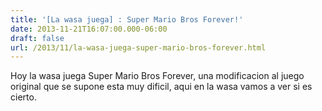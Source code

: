 ```yaml
---
title: '[La wasa juega] : Super Mario Bros Forever!'
date: 2013-11-21T16:07:00.000-06:00
draft: false
url: /2013/11/la-wasa-juega-super-mario-bros-forever.html
---
```


  
Hoy la wasa juega Super Mario Bros Forever, una modificacion al juego original que se supone esta muy dificil, aqui en la wasa vamos a ver si es cierto.